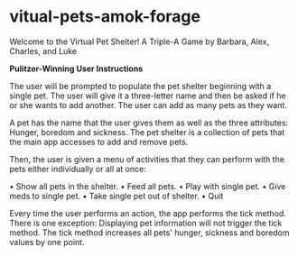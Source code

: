 # vitual-pets-amok-forage


Welcome to the Virtual Pet Shelter!
A Triple-A Game by Barbara, Alex, Charles, and Luke

**Pulitzer-Winning User Instructions**

The user will be prompted to populate the pet shelter beginning with a single pet. The user will give it a three-letter name and then be asked if he or she wants to add another. The user can add as many pets as they want.

A pet has the name that the user gives them as well as the three attributes: Hunger, boredom and sickness. The pet shelter is a collection of pets that the main app accesses to add and remove pets.

Then, the user is given a menu of activities that they can perform with the pets either individually or all at once:

• Show all pets in the shelter.
• Feed all pets.
• Play with single pet.
• Give meds to single pet.
• Take single pet out of shelter.
• Quit

Every time the user performs an action, the app performs the tick method. There is one exception: Displaying pet information will not trigger the tick method. The tick method increases all pets' hunger, sickness and boredom values by one point. 


